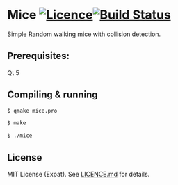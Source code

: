 Mice [![Licence][licence-img]][licence-url][<img alt="Build Status" src="https://travis-ci.org/raviq/Mice.svg?branch=master">][travis-url]
=
Simple Random walking mice with collision detection.


## Prerequisites:

Qt 5

## Compiling & running

```sh
$ qmake mice.pro

$ make

$ ./mice
```


License
-------
MIT License (Expat). See [LICENCE.md](LICENCE.md) for details.

[licence-url]: https://github.com/rsp/travis-hello-modern-cpp/blob/master/LICENSE.md
[licence-img]: https://img.shields.io/github/license/rsp/travis-hello-modern-cpp.svg

[travis-url]: https://travis-ci.org/raviq/Mice

